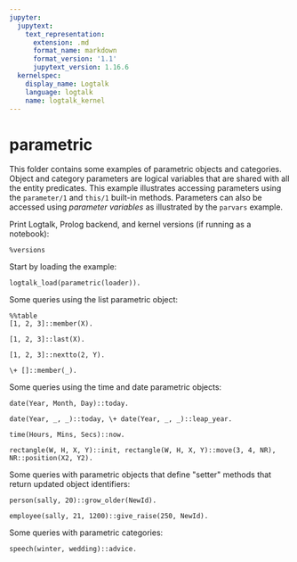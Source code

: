 ```yaml
---
jupyter:
  jupytext:
    text_representation:
      extension: .md
      format_name: markdown
      format_version: '1.1'
      jupytext_version: 1.16.6
  kernelspec:
    display_name: Logtalk
    language: logtalk
    name: logtalk_kernel
---
```


<!--
________________________________________________________________________

This file is part of Logtalk <https://logtalk.org/>  
SPDX-FileCopyrightText: 1998-2025 Paulo Moura <pmoura@logtalk.org>  
SPDX-License-Identifier: Apache-2.0

Licensed under the Apache License, Version 2.0 (the "License");
you may not use this file except in compliance with the License.
You may obtain a copy of the License at

    http://www.apache.org/licenses/LICENSE-2.0

Unless required by applicable law or agreed to in writing, software
distributed under the License is distributed on an "AS IS" BASIS,
WITHOUT WARRANTIES OR CONDITIONS OF ANY KIND, either express or implied.
See the License for the specific language governing permissions and
limitations under the License.
________________________________________________________________________
-->

# parametric

This folder contains some examples of parametric objects and categories.
Object and category parameters are logical variables that are shared with
all the entity predicates. This example illustrates accessing parameters
using the `parameter/1` and `this/1` built-in methods. Parameters can also
be accessed using _parameter variables_ as illustrated by the `parvars`
example.

Print Logtalk, Prolog backend, and kernel versions (if running as a notebook):

```logtalk
%versions
```

Start by loading the example:

```logtalk
logtalk_load(parametric(loader)).
```

Some queries using the list parametric object:

```logtalk
%%table
[1, 2, 3]::member(X).
```

<!--
X = 1 ;
X = 2 ;
X = 3 ;
false.
-->

```logtalk
[1, 2, 3]::last(X).
```

<!--
X = 3.
-->

```logtalk
[1, 2, 3]::nextto(2, Y).
```

<!--
Y = 3.
-->

```logtalk
\+ []::member(_).
```

<!--
true.
-->

Some queries using the time and date parametric objects:

```logtalk
date(Year, Month, Day)::today.
```

<!--
Year = 2000, Month = 8, Day = 15.
-->

```logtalk
date(Year, _, _)::today, \+ date(Year, _, _)::leap_year.
```

<!--
Year = 2002.
-->

```logtalk
time(Hours, Mins, Secs)::now.
```

<!--
Hours = 13, Mins = 52, Secs = 42.
-->

```logtalk
rectangle(W, H, X, Y)::init, rectangle(W, H, X, Y)::move(3, 4, NR), NR::position(X2, Y2).
```

<!--
W = 2, H = 1, X = 0, Y = 0, NR = rectangle(2, 1, 3, 4), X2 = 3, Y2 = 4.
-->

Some queries with parametric objects that define "setter"
methods that return updated object identifiers:

```logtalk
person(sally, 20)::grow_older(NewId).
```

<!--
NewId = person(sally, 21).
-->

```logtalk
employee(sally, 21, 1200)::give_raise(250, NewId).
```

<!--
NewId = employee(sally, 21, 1450).
-->

Some queries with parametric categories:

```logtalk
speech(winter, wedding)::advice.
```

<!--
Clothes: [pants, sleeves, heavy]
Speech:  [happy, jokes]

true.
-->
